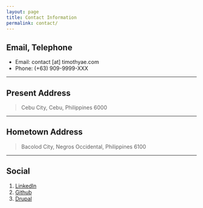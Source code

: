 ```yaml
---
layout: page
title: Contact Information
permalink: contact/
---
```


## Email, Telephone

* Email: contact [at] timothyae.com
* Phone: (+63) 909-9999-XXX

---

## Present Address

> Cebu City,
> Cebu,
> Philippines 6000

---

## Hometown Address

> Bacolod City,
> Negros Occidental,
> Philippines 6100

---

## Social

1. [LinkedIn](https://ph.linkedin.com/in/timothyae)
2. [Github](https://github.com/timhtheos)
3. [Drupal](https://www.drupal.org/u/timhtheos)
